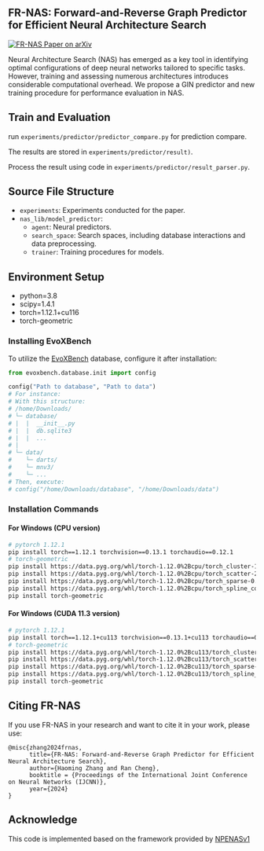 
## FR-NAS: Forward-and-Reverse Graph Predictor for Efficient Neural Architecture Search
  <a href="https://arxiv.org/abs/2404.15622">
    <img src="https://img.shields.io/badge/paper-arxiv-red?style=for-the-badge" alt="FR-NAS Paper on arXiv">
  </a>

Neural Architecture Search (NAS) has emerged as a key tool in identifying optimal configurations of deep neural networks tailored to specific tasks.
However, training and assessing numerous architectures introduces considerable computational overhead. 
We propose a GIN predictor and new training procedure for performance evaluation in NAS. 


## Train and Evaluation
run `experiments/predictor/predictor_compare.py` for prediction compare. 

The results are stored in `experiments/predictor/result)`.

Process the result using code in `experiments/predictor/result_parser.py`.

## Source File Structure
- `experiments`: Experiments conducted for the paper.
- `nas_lib/model_predictor`:
  - `agent`: Neural predictors.
  - `search_space`: Search spaces, including database interactions and data preprocessing.
  - `trainer`: Training procedures for models.


## Environment Setup

 - python=3.8
 - scipy=1.4.1
 - torch=1.12.1+cu116
 - torch-geometric 


### Installing EvoXBench

To utilize the [EvoXBench](https://github.com/EMI-Group/evoxbench) database, configure it after installation:

```python
from evoxbench.database.init import config

config("Path to database", "Path to data")
# For instance:
# With this structure:
# /home/Downloads/
# └─ database/
# |  |  __init__.py
# |  |  db.sqlite3
# |  |  ...
# |
# └─ data/
#    └─ darts/
#    └─ mnv3/
#    └─ ...
# Then, execute:
# config("/home/Downloads/database", "/home/Downloads/data")
```

### Installation Commands

#### For Windows (CPU version)
```bash
# pytorch 1.12.1
pip install torch==1.12.1 torchvision==0.13.1 torchaudio==0.12.1
# torch-geometric
pip install https://data.pyg.org/whl/torch-1.12.0%2Bcpu/torch_cluster-1.6.0-cp38-cp38-win_amd64.whl
pip install https://data.pyg.org/whl/torch-1.12.0%2Bcpu/torch_scatter-2.0.9-cp38-cp38-win_amd64.whl
pip install https://data.pyg.org/whl/torch-1.12.0%2Bcpu/torch_sparse-0.6.14-cp38-cp38-win_amd64.whl
pip install https://data.pyg.org/whl/torch-1.12.0%2Bcpu/torch_spline_conv-1.2.1-cp38-cp38-win_amd64.whl
pip install torch-geometric
```

#### For Windows (CUDA 11.3 version)
```bash
# pytorch 1.12.1
pip install torch==1.12.1+cu113 torchvision==0.13.1+cu113 torchaudio==0.12.1 --extra-index-url https://download.pytorch.org/whl/cu113
# torch-geometric
pip install https://data.pyg.org/whl/torch-1.12.0%2Bcu113/torch_cluster-1.6.0-cp38-cp38-win_amd64.whl
pip install https://data.pyg.org/whl/torch-1.12.0%2Bcu113/torch_scatter-2.0.9-cp38-cp38-win_amd64.whl
pip install https://data.pyg.org/whl/torch-1.12.0%2Bcu113/torch_sparse-0.6.14-cp38-cp38-win_amd64.whl
pip install https://data.pyg.org/whl/torch-1.12.0%2Bcu113/torch_spline_conv-1.2.1-cp38-cp38-win_amd64.whl
pip install torch-geometric
```

## Citing FR-NAS

If you use FR-NAS in your research and want to cite it in your work, please use:

```
@misc{zhang2024frnas,
      title={FR-NAS: Forward-and-Reverse Graph Predictor for Efficient Neural Architecture Search}, 
      author={Haoming Zhang and Ran Cheng},
      booktitle = {Proceedings of the International Joint Conference on Neural Networks (IJCNN)},
      year={2024}
}
```


## Acknowledge
This code is implemented based on the framework provided by [NPENASv1](https://github.com/auroua/NPENASv1?tab=readme-ov-file#acknowledge)
